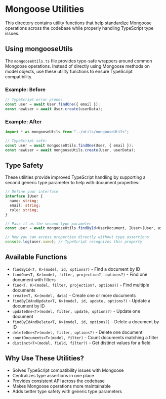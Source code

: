 # Mongoose Utilities

This directory contains utility functions that help standardize Mongoose operations across the codebase while properly handling TypeScript type issues.

## Using mongooseUtils

The `mongooseUtils.ts` file provides type-safe wrappers around common Mongoose operations. Instead of directly using Mongoose methods on model objects, use these utility functions to ensure TypeScript compatibility.

### Example: Before

```typescript
// TypeScript error prone:
const user = await User.findOne({ email });
const newUser = await User.create(userData);
```

### Example: After

```typescript
import * as mongooseUtils from "../utils/mongooseUtils";

// TypeScript safe:
const user = await mongooseUtils.findOne(User, { email });
const newUser = await mongooseUtils.create(User, userData);
```

## Type Safety

These utilities provide improved TypeScript handling by supporting a second generic type parameter to help with document properties:

```typescript
// Define your interface
interface IUser {
  name: string;
  email: string;
  role: string;
}

// Pass it as the second type parameter
const user = await mongooseUtils.findById<UserDocument, IUser>(User, userId);

// Now you can access properties directly without type assertions
console.log(user.name); // TypeScript recognizes this property
```

## Available Functions

- `findById<T, K>(model, id, options?)` - Find a document by ID
- `findOne<T, K>(model, filter, projection?, options?)` - Find one document with filters
- `find<T, K>(model, filter, projection?, options?)` - Find multiple documents
- `create<T, K>(model, data)` - Create one or more documents
- `findByIdAndUpdate<T, K>(model, id, update, options?)` - Update a document by ID
- `updateOne<T>(model, filter, update, options?)` - Update one document
- `findByIdAndDelete<T, K>(model, id, options?)` - Delete a document by ID
- `deleteOne<T>(model, filter, options?)` - Delete one document
- `countDocuments<T>(model, filter)` - Count documents matching a filter
- `distinct<T>(model, field, filter?)` - Get distinct values for a field

## Why Use These Utilities?

- Solves TypeScript compatibility issues with Mongoose
- Centralizes type assertions in one place
- Provides consistent API across the codebase
- Makes Mongoose operations more maintainable
- Adds better type safety with generic type parameters
